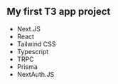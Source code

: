 ## My first T3 app project
- Next.JS
- React
- Tailwind CSS
- Typescript
- TRPC
- Prisma
- NextAuth.JS